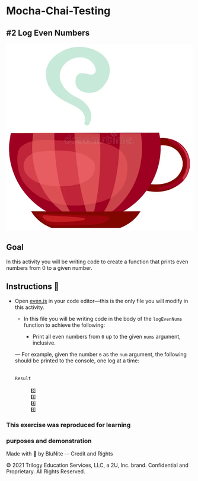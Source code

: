 # Mocha-Chai-Testing

## #2 Log Even Numbers

<img style="width:300" src="assets/image/coffee-cup-14906958.webp"/>

## Goal

In this activity you will be writing code to create a function that prints even numbers from 0 to a given number.

## Instructions 🚧

- Open [even.js](./even.js) in your code editor&mdash;this is the only file you will modify in this activity.

  - In this file you will be writing code in the body of the `logEvenNums` function to achieve the following:

    - Print all even numbers from `0` up to the given `nums` argument, inclusive.

  &mdash; For example, given the number `6` as the `num` argument, the following should be printed to the console, one log at a time:

  ```bash

  Result

        0️⃣
        2️⃣
        4️⃣
        6️⃣


  ```

### This exercise was reproduced for learning

### purposes and demonstration

Made with :blue_heart: by BluNite
-- Credit and Rights

© 2021 Trilogy Education Services, LLC, a 2U, Inc. brand. Confidential and Proprietary. All Rights Reserved.
